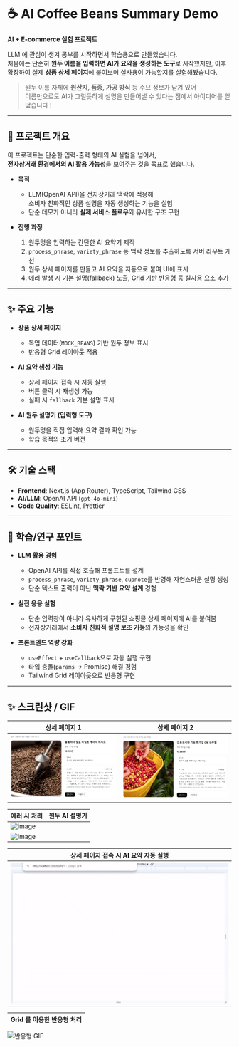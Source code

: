 # ☕ AI Coffee Beans Summary Demo

**AI + E-commerce 실험 프로젝트**  

LLM 에 관심이 생겨 공부를 시작하면서 학습용으로 만들었습니다.  
처음에는 단순히 **원두 이름을 입력하면 AI가 요약을 생성하는 도구**로 시작했지만,
이후 확장하여 실제 **상품 상세 페이지**에 붙여보며 실사용이 가능할지를 실험해봤습니다.

> 원두 이름 자체에 **원산지, 품종, 가공 방식** 등 주요 정보가 담겨 있어  
> 이름만으로도 AI가 그럴듯하게 설명을 만들어낼 수 있다는 점에서 아이디어를 얻었습니다 !
---

## 📌 프로젝트 개요

이 프로젝트는 단순한 입력-출력 형태의 AI 실험을 넘어서,  
**전자상거래 환경에서의 AI 활용 가능성**을 보여주는 것을 목표로 했습니다.

- **목적**  
  - LLM(OpenAI API)을 전자상거래 맥락에 적용해  
    소비자 친화적인 상품 설명을 자동 생성하는 기능을 실험  
  - 단순 데모가 아니라 **실제 서비스 플로우**와 유사한 구조 구현
 
- **진행 과정**  
  1. 원두명을 입력하는 간단한 AI 요약기 제작  
  2. `process_phrase`, `variety_phrase` 등 맥락 정보를 추출하도록 서버 라우트 개선  
  3. 원두 상세 페이지를 만들고 AI 요약을 자동으로 붙여 UI에 표시  
  4. 에러 발생 시 기본 설명(fallback) 노출, Grid 기반 반응형 등 실사용 요소 추가  

---

## ✨ 주요 기능

- **상품 상세 페이지**
  - 목업 데이터(`MOCK_BEANS`) 기반 원두 정보 표시
  - 반응형 Grid 레이아웃 적용

- **AI 요약 생성 기능**
  - 상세 페이지 접속 시 자동 실행
  - 버튼 클릭 시 재생성 가능
  - 실패 시 `fallback` 기본 설명 표시
    
- **AI 원두 설명기 (입력형 도구)**
  - 원두명을 직접 입력해 요약 결과 확인 가능
  - 학습 목적의 초기 버전
  
---

## 🛠 기술 스택

- **Frontend**: Next.js (App Router), TypeScript, Tailwind CSS
- **AI/LLM**: OpenAI API (`gpt-4o-mini`)
- **Code Quality**: ESLint, Prettier

---

## 📖 학습/연구 포인트

- **LLM 활용 경험**  
  - OpenAI API를 직접 호출해 프롬프트를 설계  
  - `process_phrase`, `variety_phrase`, `cupnote`를 반영해 자연스러운 설명 생성  
  - 단순 텍스트 출력이 아닌 **맥락 기반 요약 설계** 경험  

- **실전 응용 실험**  
  - 단순 입력창이 아니라 유사하게 구현된 쇼핑몰 상세 페이지에 AI를 붙여봄  
  - 전자상거래에서 **소비자 친화적 설명 보조 기능**의 가능성을 확인  

- **프론트엔드 역량 강화**  
  - `useEffect` + `useCallback`으로 자동 실행 구현
  - 타입 충돌(`params` → Promise) 해결 경험  
  - Tailwind Grid 레이아웃으로 반응형 구현
    
---

## ✨ 스크린샷 / GIF

| 상세 페이지 1 | 상세 페이지 2 |
| --- | --- |
| ![상품 상세1](./docs/img2.png) | ![상품 상세2](./docs/img1.png) |

| 에러 시 처리 | 원두 AI 설명기 |
| --- | --- |
| <img width="1006" height="591" alt="image" src="https://github.com/user-attachments/assets/b98f9036-c27f-47a2-85fa-cb601314dfd9" /> |
 <img width="615" height="397" alt="image" src="https://github.com/user-attachments/assets/2913b2c0-c141-4ec3-b392-2d69f7ec93c9" />|

| 상세 페이지 접속 시 AI 요약 자동 실행 |
| --- |
|![AI 요약 GIF](./docs/bean1.gif)|

| Grid 를 이용한 반응형 처리 |
| --- |
![반응형 GIF](./docs/bean2.gif)
